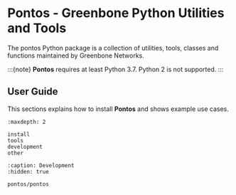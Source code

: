 # Pontos - Greenbone Python Utilities and Tools

The pontos Python package is a collection of utilities, tools, classes and
functions maintained by Greenbone Networks.

:::{note}
**Pontos** requires at least Python 3.7. Python 2 is not supported.
:::

## User Guide

This sections explains how to install **Pontos** and shows example use cases.

```{toctree}
:maxdepth: 2

install
tools
development
other
```

```{toctree}
:caption: Development
:hidden: true

pontos/pontos
```
